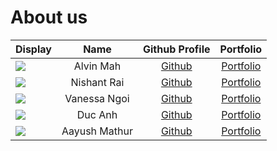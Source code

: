 # About us

Display | Name | Github Profile | Portfolio
--------|:----:|:--------------:|:---------:
![](https://via.placeholder.com/100.png?text=Photo) | Alvin Mah | [Github](https://github.com/mudkip8) | [Portfolio](docs/team/johndoe.md)
![](https://via.placeholder.com/100.png?text=Photo) | Nishant Rai | [Github](https://github.com/nishantrai-nus) | [Portfolio](docs/team/johndoe.md)
![](https://via.placeholder.com/100.png?text=Photo) | Vanessa Ngoi | [Github](https://github.com/ngoivanessa) | [Portfolio](docs/team/johndoe.md)
![](https://via.placeholder.com/100.png?text=Photo) | Duc Anh | [Github](https://github.com/datn02) | [Portfolio](docs/team/johndoe.md)
![](https://via.placeholder.com/100.png?text=Photo) | Aayush Mathur | [Github](https://github.com/) | [Portfolio](docs/team/johndoe.md)